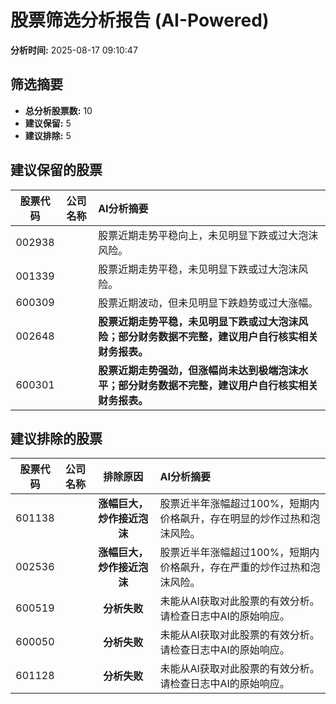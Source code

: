 # 股票筛选分析报告 (AI-Powered)

**分析时间:** 2025-08-17 09:10:47

## 筛选摘要

- **总分析股票数:** 10
- **建议保留:** 5
- **建议排除:** 5

## 建议保留的股票

| 股票代码 | 公司名称 | AI分析摘要 |
|:---:|:---:|:---|
| 002938 |  | 股票近期走势平稳向上，未见明显下跌或过大泡沫风险。 |
| 001339 |  | 股票近期走势平稳，未见明显下跌或过大泡沫风险。 |
| 600309 |  | 股票近期波动，但未见明显下跌趋势或过大涨幅。 |
| 002648 |  | **股票近期走势平稳，未见明显下跌或过大泡沫风险；部分财务数据不完整，建议用户自行核实相关财务报表。** |
| 600301 |  | **股票近期走势强劲，但涨幅尚未达到极端泡沫水平；部分财务数据不完整，建议用户自行核实相关财务报表。** |

## 建议排除的股票

| 股票代码 | 公司名称 | 排除原因 | AI分析摘要 |
|:---:|:---:|:---:|:---|
| 601138 |  | **涨幅巨大，炒作接近泡沫** | 股票近半年涨幅超过100%，短期内价格飙升，存在明显的炒作过热和泡沫风险。 |
| 002536 |  | **涨幅巨大，炒作接近泡沫** | 股票近半年涨幅超过100%，短期内价格飙升，存在严重的炒作过热和泡沫风险。 |
| 600519 |  | **分析失败** | 未能从AI获取对此股票的有效分析。请检查日志中AI的原始响应。 |
| 600050 |  | **分析失败** | 未能从AI获取对此股票的有效分析。请检查日志中AI的原始响应。 |
| 601128 |  | **分析失败** | 未能从AI获取对此股票的有效分析。请检查日志中AI的原始响应。 |
